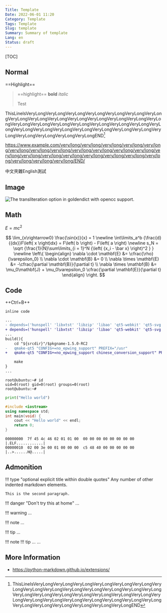 ```yaml
---
Title: Template
Date: 2022-06-01 11:20
Category: Template
Tags: Template
Slug: template
Summary: Summary of template
Lang: en
Status: draft
---
```


[TOC]

## Normal

==Highlight==

> ==highlight==
> **bold**
> *italic*
>
> Test

ThisLineIsVeryLongVeryLongVeryLongVeryLongVeryLongVeryLongVeryLongVeryLongVeryLongVeryLongVeryLongVeryLongVeryLongVeryLongVeryLongVeryLongVeryLongVeryLongVeryLongVeryLongVeryLongVeryLongVeryLongVeryLongVeryLongVeryLongVeryLongVeryLongVeryLongVeryLongVeryLongVeryLongVeryLongVeryLongVeryLongEND[^1]


[^1]: ThisLineIsVeryLongVeryLongVeryLongVeryLongVeryLongVeryLongVeryLongVeryLongVeryLongVeryLongVeryLongVeryLongVeryLongVeryLongVeryLongVeryLongVeryLongVeryLongVeryLongVeryLongVeryLongVeryLongVeryLongVeryLongVeryLongVeryLongVeryLongVeryLongVeryLongVeryLongVeryLongVeryLongVeryLongVeryLongVeryLongEND

https://www.example.com/very/long/very/long/very/long/very/long/very/long/very/long/very/long/very/long/very/long/very/long/very/long/very/long/very/long/very/long/very/long/very/long/very/long/very/long/very/long/very/long/very/long/very/long/very/long/END/


中文夾雜English測試

## Image

![The transliteration option in goldendict with opencc support.]({attach}/images/add-opencc-support-for-goldendict-in-archlinux-option.png "image title")

## Math

$E = mc^2$

$$
\lim_{x\rightarrow0} \frac{\sin(x)}{x} = 1 \newline
\int\limits_a^b {\frac{d}{{dx}}F\left( x \right)dx} = F\left( b \right) - F\left( a \right) \newline
s_N = \sqrt {\frac{1}{N}\sum\limits_{i = 1}^N {\left( {x_i - \bar x} \right)^2 } } \newline
\left\{
\begin{align}
    \nabla \cdot \mathbf{E} &= \cfrac{\rho}{\varepsilon_0} \\
    \nabla \cdot \mathbf{B} &= 0 \\
    \nabla \times \mathbf{E} &= -\cfrac{\partial \mathbf{B}}{\partial t} \\
    \nabla \times \mathbf{B} &= \mu_0\mathbf{J} + \mu_0\varepsilon_0 \cfrac{\partial \mathbf{E}}{\partial t}
\end{align}
\right.
$$


## Code

++Ctrl+B++

`inline code`

``` diff
...
- depends=('hunspell' 'libxtst' 'libzip' 'libao' 'qt5-webkit' 'qt5-svg' 'qt5-x11extras' 'qt5-tools' 'phonon-qt5' 'ffmpeg')
+ depends=('hunspell' 'libxtst' 'libzip' 'libao' 'qt5-webkit' 'qt5-svg' 'qt5-x11extras' 'qt5-tools' 'phonon-qt5' 'ffmpeg' 'opencc')
...
build(){
    cd "${srcdir}"/$pkgname-1.5.0-RC2
-   qmake-qt5 "CONFIG+=no_epwing_support" PREFIX="/usr"
+   qmake-qt5 "CONFIG+=no_epwing_support chinese_conversion_support" PREFIX="/usr"

    make
}
...
```

```console
root@ubuntu:~# id
uid=0(root) gid=0(root) groups=0(root)
root@ubuntu:~#
```

```python
print("Hello world")
```

```cpp hl_lines="1 3"
#include <iostream>
using namespace std;
int main(void) {
    cout << "Hello world" << endl;
    return 0;
}
```

```hexdump
00000000  7f 45 4c 46 02 01 01 00  00 00 00 00 00 00 00 00  |.ELF............|
00000010  02 00 3e 00 01 00 00 00  c5 48 40 00 00 00 00 00  |..>......H@.....|
```


## Admonition

!!! type "optional explicit title within double quotes"
    Any number of other indented markdown elements.

    This is the second paragraph.


<!-- danger, error -->
!!! danger "Don't try this at home"
    ...

<!-- warning, caution, attention -->
!!! warning
    ...

<!-- note, important -->
!!! note
    ...

<!-- hint, tip -->
!!! tip
    ...

<!-- nested -->
!!! note
    !!! tip
        ...
    ...



## More Information

- https://python-markdown.github.io/extensions/